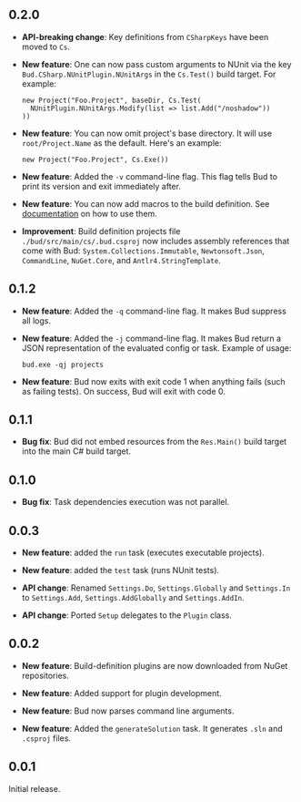 ## 0.2.0

- __API-breaking change__: Key definitions from `CSharpKeys` have been moved to `Cs`.

- __New feature__: One can now pass custom arguments to NUnit via the key `Bud.CSharp.NUnitPlugin.NUnitArgs` in the `Cs.Test()` build target. For example:

    ```language-csharp
    new Project("Foo.Project", baseDir, Cs.Test(
      NUnitPlugin.NUnitArgs.Modify(list => list.Add("/noshadow"))
    ))
    ```

- __New feature__: You can now omit project's base directory. It will use `root/Project.Name` as the default. Here's an example:

    ```language-csharp
    new Project("Foo.Project", Cs.Exe())
    ```

- __New feature__: Added the `-v` command-line flag. This flag tells Bud to print its version and exit immediately after.

- __New feature__: You can now add macros to the build definition. See [documentation](http://bud.urbas.si/Docs/Guide#Macros) on how to use them.

- __Improvement__: Build definition projects file `./bud/src/main/cs/.bud.csproj` now includes assembly references that come with Bud: `System.Collections.Immutable`, `Newtonsoft.Json`, `CommandLine`, `NuGet.Core`, and `Antlr4.StringTemplate`.

## 0.1.2

- __New feature__: Added the `-q` command-line flag. It makes Bud suppress all logs.

- __New feature__: Added the `-j` command-line flag. It makes Bud return a JSON representation of the evaluated config or task. Example of usage:

    ```
    bud.exe -qj projects
    ```

- __New feature__: Bud now exits with exit code 1 when anything fails (such as failing tests). On success, Bud will exit with code 0.

## 0.1.1

- __Bug fix__: Bud did not embed resources from the `Res.Main()` build target into the main C# build target.

## 0.1.0

- __Bug fix__: Task dependencies execution was not parallel.

## 0.0.3

- __New feature__: added the `run` task (executes executable projects).

- __New feature__: added the `test` task (runs NUnit tests).

- __API change__: Renamed `Settings.Do`, `Settings.Globally` and `Settings.In` to `Settings.Add`, `Settings.AddGlobally` and `Settings.AddIn`.

- __API change__: Ported `Setup` delegates to the `Plugin` class.

## 0.0.2

- __New feature__: Build-definition plugins are now downloaded from NuGet repositories.

- __New feature__: Added support for plugin development.

- __New feature__: Bud now parses command line arguments.

- __New feature__: Added the `generateSolution` task. It generates `.sln` and `.csproj` files.

## 0.0.1

Initial release.
